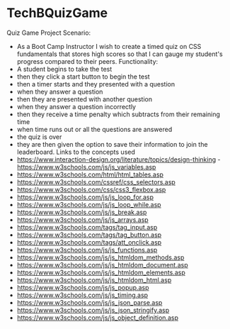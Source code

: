 # TechBQuizGame

Quiz Game Project 
Scenario: 
- As a Boot Camp Instructor 
I wish to create a timed quiz on CSS fundamentals that stores high scores so that I can gauge my student's progress compared to their peers. 
Functionality: 
- A student begins to take the test 
- then they click a start button to begin the test 
- then a timer starts and they presented with a question 
- when they answer a question 
- then they are presented with another question 
- when they answer a question incorrectly 
- then they receive a time penalty which subtracts from their remaining time 
- when time runs out or all the questions are answered 
- the quiz is over 
- they are then given the option to save their information to join the leaderboard. 
Links to the concepts used 
- https://www.interaction-design.org/literature/topics/design-thinking - https://www.w3schools.com/js/js_variables.asp 
- https://www.w3schools.com/html/html_tables.asp 
- https://www.w3schools.com/cssref/css_selectors.asp 
- https://www.w3schools.com/css/css3_flexbox.asp 
- https://www.w3schools.com/js/js_loop_for.asp 
- https://www.w3schools.com/js/js_loop_while.asp 
- https://www.w3schools.com/js/js_break.asp 
- https://www.w3schools.com/js/js_arrays.asp 
- https://www.w3schools.com/tags/tag_input.asp 
- https://www.w3schools.com/tags/tag_button.asp 
- https://www.w3schools.com/tags/att_onclick.asp 
- https://www.w3schools.com/js/js_functions.asp 
- https://www.w3schools.com/js/js_htmldom_methods.asp 
- https://www.w3schools.com/js/js_htmldom_document.asp 
- https://www.w3schools.com/js/js_htmldom_elements.asp 
- https://www.w3schools.com/js/js_htmldom_html.asp 
- https://www.w3schools.com/js/js_popup.asp 
- https://www.w3schools.com/js/js_timing.asp 
- https://www.w3schools.com/js/js_json_parse.asp 
- https://www.w3schools.com/js/js_json_stringify.asp
- https://www.w3schools.com/js/js_object_definition.asp



